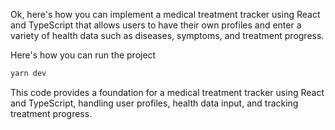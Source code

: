 Ok, here's how you can implement a medical treatment tracker using React and TypeScript that allows users to have their
own profiles and enter a variety of health data such as diseases, symptoms, and treatment progress.

Here's how you can run the project

```bash
yarn dev
```

This code provides a foundation for a medical treatment tracker using React and TypeScript, handling user profiles,
health data input, and tracking treatment progress.